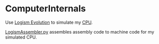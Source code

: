 # ComputerInternals

Use [Logism Evolution](https://github.com/logisim-evolution/logisim-evolution) to simulate my [CPU](https://github.com/FlyN-Nick/ComputerInternals/blob/master/CPU.circ).

[LogismAssembler.py](https://github.com/FlyN-Nick/ComputerInternals/blob/master/Assembler/LogismAssembler.py) assembles assembly code to machine code for my simulated CPU.
